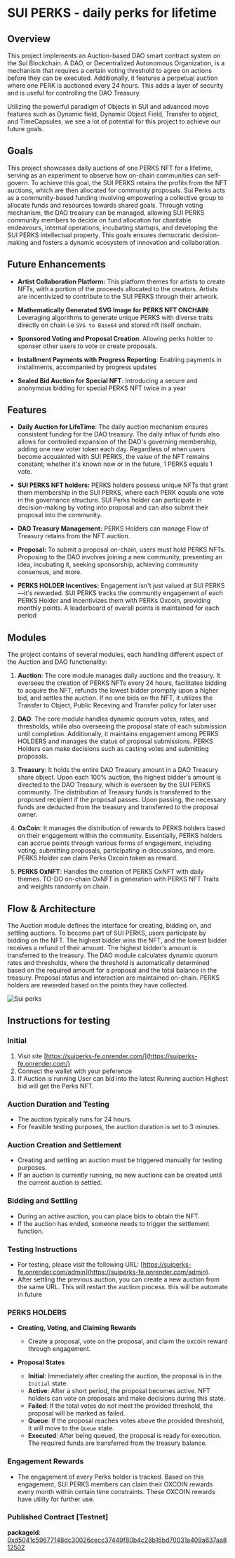 # SUI PERKS - daily perks for lifetime

## Overview

This project implements an Auction-based DAO smart contract system on the Sui Blockchain. A DAO, or Decentralized Autonomous Organization, is a mechanism that requires a certain voting threshold to agree on actions before they can be executed. Additionally, it features a perpetual auction where one PERK is auctioned every 24 hours. This adds a layer of security and is useful for controlling the DAO Treasury.

Utilizing the powerful paradigm of Objects in SUI and advanced move features such as Dynamic field, Dynamic Object Field, Transfer to object, and TimeCapsules, we see a lot of potential for this project to achieve our future goals. 

## Goals 

This project showcases daily auctions of one PERKS NFT for a lifetime, serving as an experiment to observe how on-chain communities can self-govern. To achieve this goal, the SUI PERKS retains the profits from the NFT auctions, which are then allocated for community proposals. Sui Perks acts as a community-based funding involving empowering a collective group  to allocate funds and resources towards shared goals. Through voting mechanism, the DAO treasury can be managed, allowing SUI PERKS community members to decide on fund allocation for charitable endeavours, internal operations, incubating startups, and developing the SUI PERKS intellectual property. This goals ensures democratic decision-making and fosters a dynamic ecosystem of innovation and collaboration.

## Future Enhancements

- **Artist Collaboration Platform:** This platform themes for artists to create NFTs, with a portion of the proceeds allocated to the creators. Artists are incentivized to contribute to the SUI PERKS through their artwork.

- **Mathematically Generated SVG Image for PERKS NFT ONCHAIN**:  Leveraging algorithms to generate unique PERKS with diverse traits directly on chain i.e `SVG to Base64` and stored nft itself onchain.

- **Sponsored Voting and Proposal Creation**: Allowing perks holder to sponser other users to vote or create proposals.

- **Installment Payments with Progress Reporting**: Enabling payments in installments, accompanied by progress updates

- **Sealed Bid Auction for Special NFT**: Introducing a secure and anonymous bidding for special PERKS NFT twice in a year 


## Features 

- **Daily Auction for LifeTime**:  The daily auction mechanism ensures consistent funding for the DAO treasury. The daily influx of funds also allows for controlled expansion of the DAO's governing membership, adding one new voter token each day. Regardless of when users become acquainted with SUI PERKS, the value of the NFT remains constant; whether it's known now or in the future, 1 PERKS equals 1 vote.

- **SUI PERKS NFT holders:** PERKS holders possess unique NFTs that grant them membership in the SUI PERKS, where each PERK equals one vote in the governance structure. SUI Perks holder can participate in decision-making by voting into proposal and can also submit their proposal into the community. 

- **DAO Treasury Management:** PERKS Holders can manage Flow of Treasury retains from the NFT auction.

- **Proposal:** To submit a proposal on-chain, users must hold PERKS NFTs. Proposing to the DAO involves joining a new community, presenting an idea, incubating it, seeking sponsorship, achieving community consensus, and more.

- **PERKS HOLDER Incentives:** Engagement isn't just valued at SUI PERKS—it's rewarded. SUI PERKS tracks the community engagement of each PERKS Holder and incentivizes them with PERKs Oxcoin, providing monthly points. A leaderboard of overall points is maintained for each period


## Modules

The project contains of several modules, each handling different aspect of the Auction and DAO functionality: 

1. **Auction**: The core module manages daily auctions and the treasury. It oversees the creation of PERKS NFTs every 24 hours, facilitates bidding to acquire the NFT, refunds the lowest bidder promptly upon a higher bid, and settles the auction. If no one bids on the NFT, it utilizes the Transfer to Object, Public Receving and Transfer policy for later user

2. **DAO**: The core module handles dynamic quorum votes, rates, and thresholds, while also overseeing the proposal state of each submission until completion. Additionally, it maintains engagement among PERKS HOLDERS and manages the status of proposal submissions. PERKS Holders can make decisions such as casting votes and submitting proposals.

3. **Treasury**: It holds the entire DAO Treasury amount in a DAO Treasury share object. Upon each 100% auction, the highest bidder's amount is directed to the DAO Treasury, which is overseen by the SUI PERKS community. The distribution of Treasury funds is transferred to the proposed recipient if the proposal passes. Upon passing, the necessary funds are deducted from the treasury and transferred to the proposal owner.

4. **OxCoin**: It manages the distribution of rewards to PERKS holders based on their engagement within the community. Essentially, PERKS holders can accrue points through various forms of engagement, including voting, submitting proposals, participating in discussions, and more. PERKS Holder can claim Perks Oxcoin token as reward. 

5. **PERKS OxNFT**: Handles the creation of PERKS OxNFT with daily themes. TO-DO on-chain OxNFT is generation with PERKS NFT Traits and weights randomly on chain.


## Flow & Architecture 

The Auction module defines the interface for creating, bidding on, and settling auctions. To become part of SUI PERKS, users participate by bidding on the NFT. The highest bidder wins the NFT, and the lowest bidder receives a refund of their amount. The highest bidder's amount is transferred to the treasury. The DAO module calculates dynamic quorum rates and thresholds, where the threshold is automatically determined based on the required amount for a proposal and the total balance in the treasury. Proposal status and interaction are maintained on-chain. PERKS holders are rewarded based on the points they have collected.

![Sui perks](./suiarchitecture.png)

## Instructions for testing 

### Initial

1. Visit site  [https://suiperks-fe.onrender.com/](https://suiperks-fe.onrender.com/)
2. Connect the wallet with your peference 
3. If Auction is running  User can bid into the latest Running auction Highest bid will get the Perks NFT.


### Auction Duration and Testing

- The auction typically runs for 24 hours.
- For feasible testing purposes, the auction duration is set to 3 minutes.

### Auction Creation and Settlement

- Creating and settling an auction must be triggered manually for testing purposes.
- If an auction is currently running, no new auctions can be created until the current auction is settled.

### Bidding and Settling

- During an active auction, you can place bids to obtain the NFT.
- If the auction has ended, someone needs to trigger the settlement function.

### Testing Instructions

- For testing, please visit the following URL: [https://suiperks-fe.onrender.com/admin](https://suiperks-fe.onrender.com/admin).
- After settling the previous auction, you can create a new auction from the same URL. This will restart the auction process. this will be automate in future

### PERKS HOLDERS

- **Creating, Voting, and Claiming Rewards**
   - Create a proposal, vote on the proposal, and claim the oxcoin reward through engagement.

- **Proposal States**
   - **Initial**: Immediately after creating the auction, the proposal is in the `Initial` state.
   - **Active**: After a short period, the proposal becomes active. NFT holders can vote on proposals and make decisions during this state.
   - **Failed**: If the total votes do not meet the provided threshold, the proposal will be marked as failed.
   - **Queue**: If the proposal reaches votes above the provided threshold, it will move to the `Queue` state.
   - **Executed**: After being queued, the proposal is ready for execution. The required funds are transferred from the treasury balance.

### Engagement Rewards
- The engagement of every Perks holder is tracked. Based on this engagement, SUI PERKS members can claim their OXCOIN rewards every month within certain time constraints. These OXCOIN rewards have utility for further use.

### Published Contract [Testnet]

**packageId**: [0xd5041c59677148dc30026cecc37449f80b4c28b16bd70031a409a637aa812502](https://suiscan.xyz/testnet/object/0xd5041c59677148dc30026cecc37449f80b4c28b16bd70031a409a637aa812502)